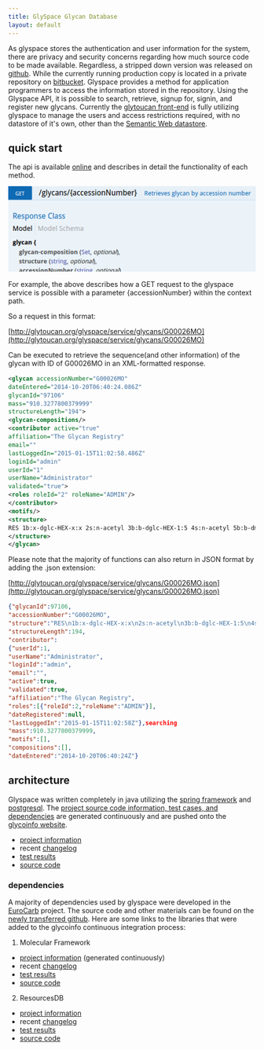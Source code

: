 ```yaml
---
title: GlySpace Glycan Database
layout: default
---
```


As glyspace stores the authentication and user information for the system, there are privacy and security concerns regarding how much source code to be made available.  Regardless, a stripped down version was released on [github](https://github.com/glycoinfo/glyspace).  While the currently running production copy is located in a private repository on [bitbucket](https://bitbucket.org/aokinobu/glytoucan-ws).  Glyspace provides a method for application programmers to access the information stored in the repository.  Using the Glyspace API, it is possible to search, retrieve, signup for, signin, and register new glycans.  Currently the [glytoucan front-end](glytoucan) is fully utilizing glyspace to manage the users and access restrictions required, with no datastore of it's own, other than the [Semantic Web datastore](quadstore).  

## quick start

The api is available [online](http://glytoucan.org/glyspace/documentation/apidoc.html) and describes in detail the functionality of each method. 

![sample screen shot of api](/images/system/glyspaceApiSample.png)

For example, the above describes how a GET request to the glyspace service is possible with a parameter {accessionNumber} within the context path.

So a request in this format:

[http://glytoucan.org/glyspace/service/glycans/G00026MO](http://glytoucan.org/glyspace/service/glycans/G00026MO)

Can be executed to retrieve the sequence(and other information) of the glycan with ID of G00026MO in an XML-formatted response.

```xml
<glycan accessionNumber="G00026MO" 
dateEntered="2014-10-20T06:40:24.086Z" 
glycanId="97106" 
mass="910.3277800379999" 
structureLength="194">
<glycan-compositions/>
<contributor active="true" 
affiliation="The Glycan Registry" 
email="" 
lastLoggedIn="2015-01-15T11:02:58.486Z" 
loginId="admin" 
userId="1" 
userName="Administrator" 
validated="true">
<roles roleId="2" roleName="ADMIN"/>
</contributor>
<motifs/>
<structure>
RES 1b:x-dglc-HEX-x:x 2s:n-acetyl 3b:b-dglc-HEX-1:5 4s:n-acetyl 5b:b-dman-HEX-1:5 6b:a-dman-HEX-1:5 7b:a-dman-HEX-1:5 LIN 1:1d(2+1)2n 2:1o(4+1)3d 3:3d(2+1)4n 4:3o(4+1)5d 5:5o(3+1)6d 6:5o(6+1)7d
</structure>
</glycan>
```


Please note that the majority of functions can also return in JSON format by adding the .json extension:

[http://glytoucan.org/glyspace/service/glycans/G00026MO.json](http://glytoucan.org/glyspace/service/glycans/G00026MO.json)

```json
{"glycanId":97106,
"accessionNumber":"G00026MO",
"structure":"RES\n1b:x-dglc-HEX-x:x\n2s:n-acetyl\n3b:b-dglc-HEX-1:5\n4s:n-acetyl\n5b:b-dman-HEX-1:5\n6b:a-dman-HEX-1:5\n7b:a-dman-HEX-1:5\nLIN\n1:1d(2+1)2n\n2:1o(4+1)3d\n3:3d(2+1)4n\n4:3o(4+1)5d\n5:5o(3+1)6d\n6:5o(6+1)7d\n",
"structureLength":194,
"contributor":
{"userId":1,
"userName":"Administrator",
"loginId":"admin",
"email":"",
"active":true,
"validated":true,
"affiliation":"The Glycan Registry",
"roles":[{"roleId":2,"roleName":"ADMIN"}],
"dateRegistered":null,
"lastLoggedIn":"2015-01-15T11:02:58Z"},searching
"mass":910.3277800379999,
"motifs":[],
"compositions":[],
"dateEntered":"2014-10-20T06:40:24Z"}
```
 
## architecture

Glyspace was written completely in java utilizing the [spring framework](http://www.springframework.org) and [postgresql](http://www.postgresql.org/).
The [project source code information, test cases, and dependencies](http://code.glycoinfo.org/glyspace) are generated continuously and are pushed onto the [glycoinfo website](http://www.glycoinfo.org).

  * [project information](http://code.glycoinfo.org/glyspace)
  * recent [changelog](http://code.glycoinfo.org/glyspace/changelog.html)
  * [test results](http://code.glycoinfo.org/glyspace/surefire-report.html)
  * [source code](https://github.com/glycoinfo/glyspace)

### dependencies

A majority of dependencies used by glyspace were developed in the [EuroCarb](http://www.ebi.ac.uk/eurocarb) project.  The source code and other materials can be found on the [newly transferred github](https://github.com/glycoinfo/eurocarbdb).  Here are some links to the libraries that were added to the glycoinfo continuous integration process:

1. Molecular Framework
  * [project information](http://code.glycoinfo.org/MolecularFramework) (generated continuously)
  * recent [changelog](http://code.glycoinfo.org/MolecularFramework/changelog.html)
  * [test results](http://code.glycoinfo.org/MolecularFramework/surefire-report.html)
  * [source code](https://bitbucket.org/glycosw/eurocarbmolecularframework)
2. ResourcesDB
  * [project information](http://code.glycoinfo.org/ResourcesDB)
  * recent [changelog](http://code.glycoinfo.org/ResourcesDB/changelog.html)
  * [test results](http://code.glycoinfo.org/ResourcesDB/surefire-report.html)
  * [source code](https://github.com/glycoinfo/ResourcesDB)
  